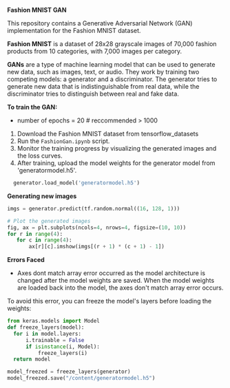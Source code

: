 **Fashion MNIST GAN**

This repository contains a Generative Adversarial Network (GAN) implementation for the Fashion MNIST dataset.

**Fashion MNIST** is a dataset of 28x28 grayscale images of 70,000 fashion products from 10 categories, with 7,000 images per category. 

**GANs** are a type of machine learning model that can be used to generate new data, such as images, text, or audio. They work by training two competing models: a generator and a discriminator. The generator tries to generate new data that is indistinguishable from real data, while the discriminator tries to distinguish between real and fake data.

**To train the GAN:**
- number of epochs = 20 # reccommended > 1000
1. Download the Fashion MNIST dataset from tensorflow_datasets
2. Run the `FashionGan.ipynb` script.
3. Monitor the training progress by visualizing the generated images and the loss curves.
4. After training, upload the model weights for the generator model from 'generatormodel.h5'.
 ```python
   generator.load_model('generatormodel.h5')
 ```

**Generating new images**
 ```python
imgs = generator.predict(tf.random.normal((16, 128, 1)))

# Plot the generated images
fig, ax = plt.subplots(ncols=4, nrows=4, figsize=(10, 10))
for r in range(4):
    for c in range(4):
        ax[r][c].imshow(imgs[(r + 1) * (c + 1) - 1])
```

**Errors Faced**
- Axes dont match array error occurred as the model architecture is changed after the model weights are saved. When the model weights are loaded back into the model, the axes don't match array error occurs.

To avoid this error, you can freeze the model's layers before loading the weights:
  
  ```python
  from keras.models import Model
  def freeze_layers(model):
    for i in model.layers:
        i.trainable = False
        if isinstance(i, Model):
            freeze_layers(i)
    return model

model_freezed = freeze_layers(generator)
model_freezed.save("/content/generatormodel.h5") 
```
